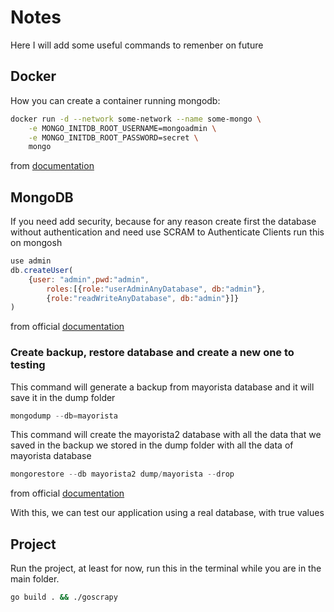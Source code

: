 # Notes

Here I will add some useful commands to remenber on future

## Docker

How you can create a container running mongodb:

```bash
docker run -d --network some-network --name some-mongo \
	-e MONGO_INITDB_ROOT_USERNAME=mongoadmin \
	-e MONGO_INITDB_ROOT_PASSWORD=secret \
	mongo
```

from [documentation](https://hub.docker.com/_/mongo)

## MongoDB

If you need add security, because for any reason create first the database without authentication and need use SCRAM to Authenticate Clients run this on mongosh

```javascript
use admin
db.createUser(
    {user: "admin",pwd:"admin",
        roles:[{role:"userAdminAnyDatabase", db:"admin"},
        {role:"readWriteAnyDatabase", db:"admin"}]}
)

```
from official [documentation](https://www.mongodb.com/docs/manual/tutorial/configure-scram-client-authentication)

### Create backup, restore database and create a new one to testing

This command will generate a backup from mayorista database and it will save it in the dump folder

```javascript
mongodump --db=mayorista
```

This command will create the mayorista2 database with all the data that we saved in the backup we stored in the dump folder
with all the data of mayorista database

```javascript
mongorestore --db mayorista2 dump/mayorista --drop
```

from official [documentation](https://www.mongodb.com/docs/cloud-manager/tutorial/restore-single-database/)

With this, we can test our application using a real database, with true values

## Project

Run the project, at least for now, run this in the terminal while you are in the main folder.

```bash
go build . && ./goscrapy
```
